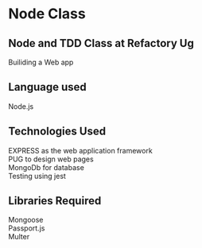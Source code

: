 # Node Class
## Node and TDD Class  at Refactory Ug 
Builiding a Web app
## Language used
Node.js  
## Technologies Used   
EXPRESS as the web application framework   
PUG to design web pages    
MongoDb for database   
Testing using jest
## Libraries Required
Mongoose  
Passport.js  
Multer 



